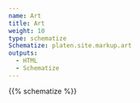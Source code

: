 ```yaml
---
name: Art
title: Art
weight: 10
type: schematize
Schematize: platen.site.markup.art
outputs:
  - HTML
  - Schematize
---
```


{{% schematize %}}
